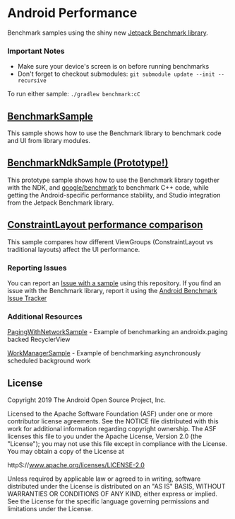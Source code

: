 Android Performance
===================================

Benchmark samples using the shiny new [Jetpack Benchmark library](https://d.android.com/benchmark).

### Important Notes

* Make sure your device's screen is on before running benchmarks
* Don't forget to checkout submodules: `git submodule update --init --recursive`

To run either sample: `./gradlew benchmark:cC`

## [BenchmarkSample](BenchmarkSample)

This sample shows how to use the Benchmark library to benchmark code and UI from
library modules.

## [BenchmarkNdkSample (Prototype!)](BenchmarkNdkSample)

This prototype sample shows how to use the Benchmark library together with the
NDK, and [google/benchmark](https://github.com/google/benchmark) to benchmark
C++ code, while getting the Android-specific performance stability, and Studio
integration from the Jetpack Benchmark library.

## [ConstraintLayout performance comparison](ConstraintLayoutPerformance)

This sample compares how different ViewGroups
(ConstraintLayout vs traditional layouts) affect the UI performance.

### Reporting Issues

You can report an [Issue with a
sample](https://github.com/googlesamples/android-performance/issues) using this
repository. If you find an issue with the Benchmark library, report it using the
[Android Benchmark Issue
Tracker](https://issuetracker.google.com/issues/new?component=585351&template=1235073)

### Additional Resources

[PagingWithNetworkSample](https://github.com/googlesamples/android-architecture-components/tree/master/PagingWithNetworkSample) - Example of benchmarking an androidx.paging backed RecyclerView

[WorkManagerSample](https://github.com/googlesamples/android-architecture-components/tree/master/WorkManagerSample) - Example of benchmarking asynchronously scheduled background work

License
-------

Copyright 2019 The Android Open Source Project, Inc.

Licensed to the Apache Software Foundation (ASF) under one or more contributor
license agreements.  See the NOTICE file distributed with this work for
additional information regarding copyright ownership.  The ASF licenses this
file to you under the Apache License, Version 2.0 (the "License"); you may not
use this file except in compliance with the License.  You may obtain a copy of
the License at

httpS://www.apache.org/licenses/LICENSE-2.0

Unless required by applicable law or agreed to in writing, software
distributed under the License is distributed on an "AS IS" BASIS, WITHOUT
WARRANTIES OR CONDITIONS OF ANY KIND, either express or implied.  See the
License for the specific language governing permissions and limitations under
the License.
